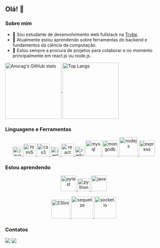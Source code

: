 ## Olá! :rainbow:

### Sobre mim

- 🌱 Sou estudante de desenvolvimento web fullstack na [Trybe](betrybe.com).
- :blue_book:  Atualmente estou aprendendo sobre ferramentas do backend e fundamentos da ciência da computação.
- 🤝 Estou sempre a procura de projetos para colaborar e no momento principalmente em react.js ou node.js.

<div>
<a href="https://github.com/anuraghazra/github-readme-stats">
<img align="center" src="https://github-readme-stats.vercel.app/api?username=gabrielanebbia&theme=onedark&show_icons=true&count_private=true" alt="Anurag's GitHub stats" height="180em"/>
<img align="center" src="https://github-readme-stats.vercel.app/api/top-langs/?username=gabrielanebbia&theme=onedark&layout=compact&langs_count=8" alt="Top Langs" height="180em"/></a>
</div>

### Linguagens e Ferramentas

<p align="center">
<a href="https://developer.mozilla.org/en-US/docs/Web/JavaScript" target="_blank">
<img src="https://cdn.jsdelivr.net/gh/devicons/devicon/icons/javascript/javascript-plain.svg" alt="javascript" width="30" height="30"/>
</a>
<a href="https://www.w3.org/html/" target="_blank">
<img src="https://cdn.jsdelivr.net/gh/devicons/devicon/icons/html5/html5-plain-wordmark.svg" alt="html5" width="40" height="40"/>
</a>
<a href="https://www.w3schools.com/css/" target="_blank">
<img src="https://cdn.jsdelivr.net/gh/devicons/devicon/icons/css3/css3-plain-wordmark.svg" alt="css3" width="40" height="40"/>
</a>
<a href="https://jestjs.io" target="_blank">
<img src="https://cdn.jsdelivr.net/gh/devicons/devicon/icons/jest/jest-plain.svg" alt="jest" width="30" height="30"/>
</a>
<a href="https://reactjs.org/" target="_blank">
<img src="https://cdn.jsdelivr.net/gh/devicons/devicon/icons/react/react-original-wordmark.svg" alt="react" width="40" height="40" />
</a>
<a ref="https://redux.js.org" target="_blank">
<img src="https://cdn.jsdelivr.net/gh/devicons/devicon/icons/redux/redux-original.svg" alt="redux" width="30" height="30"/>
</a>
<a href="https://www.mysql.com/" target="_blank">
<img src="https://cdn.jsdelivr.net/gh/devicons/devicon/icons/mysql/mysql-original-wordmark.svg" alt="mysql" width="50" height="50"/>
</a>
<a href="https://www.mongodb.com/" target="_blank">
<img src="https://cdn.jsdelivr.net/gh/devicons/devicon/icons/mongodb/mongodb-original-wordmark.svg" alt="mongodb" width="50" height="50" />
</a>
<a href="https://nodejs.org" target="_blank">
<img src="https://cdn.jsdelivr.net/gh/devicons/devicon/icons/nodejs/nodejs-original-wordmark.svg" alt="nodejs" width="60" height="60"/>
</a>
<a href="https://expressjs.com" target="_blank">
<img src="https://cdn.jsdelivr.net/gh/devicons/devicon/icons/express/express-original-wordmark.svg" alt="express" width="50" height="50" />
</a>
</p>

### Estou aprendendo

<p align="center">
<a href="https://docs.pytest.org/en/7.1.x/" target="_blank">
<img src="https://cdn.jsdelivr.net/gh/devicons/devicon/icons/pytest/pytest-original-wordmark.svg" alt="pytest" width="50" height="50" />
</a>
<a href="https://www.python.org/" target="_blank">
<img src="https://cdn.jsdelivr.net/gh/devicons/devicon/icons/python/python-original-wordmark.svg" alt="python" width="40" height="40"/>
</a>
<a href="https://www.java.com/pt-BR/" target="_blank">
<img src="https://cdn.jsdelivr.net/gh/devicons/devicon/icons/java/java-original-wordmark.svg" alt="java" width="50" height="50"/>
</a>
</p>

<p align="center">
<a href="https://eslint.org/" target="_blank">
<img src="https://cdn.jsdelivr.net/gh/devicons/devicon/icons/eslint/eslint-original-wordmark.svg" alt="ESlint" width="60" height="60" />
</a>
<a href="https://sequelize.org/" target="_blank">
<img src="https://cdn.jsdelivr.net/gh/devicons/devicon/icons/sequelize/sequelize-original-wordmark.svg" alt="sequelize" width="70" height="70" />
</a>
<a href="https://socket.io/" target="_blank">
<img src="https://cdn.jsdelivr.net/gh/devicons/devicon/icons/socketio/socketio-original-wordmark.svg" alt="socket.io" width="70" height="70" />
</a>
</p>

### Contatos

<div>
<a href = "mailto:contato@gabrielanebbia@gmail.com"><img src="https://img.shields.io/badge/Gmail-D14836?style=for-the-badge&logo=gmail&logoColor=white" target="_blank"></a>
<a href="https://www.linkedin.com/in/gabriela-nebbia" target="_blank"><img src="https://img.shields.io/badge/-LinkedIn-%230077B5?style=for-the-badge&logo=linkedin&logoColor=white" target="_blank"></a>
</div>
